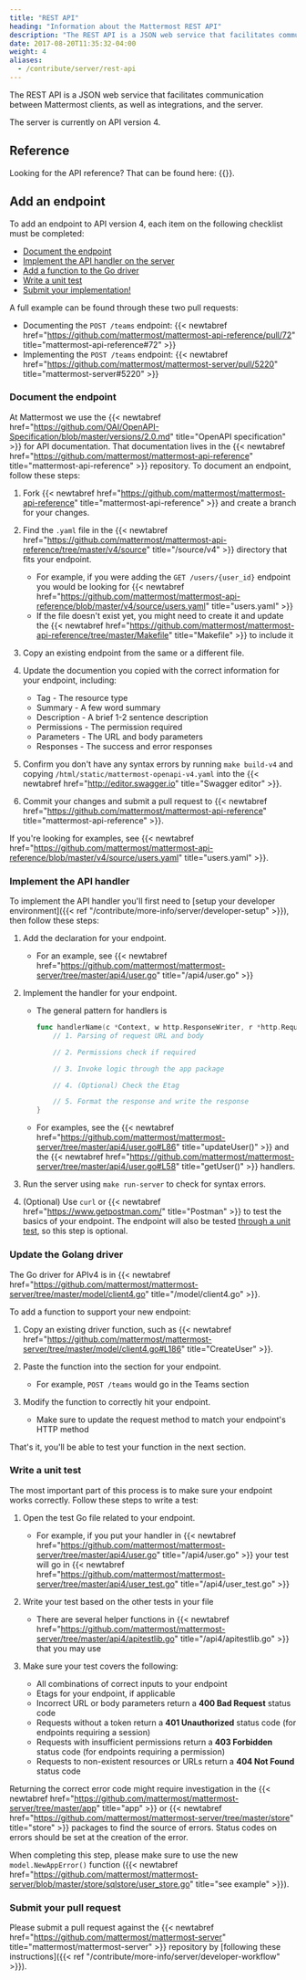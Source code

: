 ```yaml
---
title: "REST API"
heading: "Information about the Mattermost REST API"
description: "The REST API is a JSON web service that facilitates communication between Mattermost clients, as well as integrations, and the server."
date: 2017-08-20T11:35:32-04:00
weight: 4
aliases:
  - /contribute/server/rest-api
---
```


The REST API is a JSON web service that facilitates communication between Mattermost clients, as well as integrations, and the server.

The server is currently on API version 4.

## Reference

Looking for the API reference? That can be found here: {{<newtabref title="https://api.mattermost.com" href="https://api.mattermost.com">}}.

## Add an endpoint

To add an endpoint to API version 4, each item on the following checklist must be completed:

- [Document the endpoint](#document-the-endpoint)
- [Implement the API handler on the server](#implement-the-api-handler)
- [Add a function to the Go driver](#update-the-golang-driver)
- [Write a unit test](#write-a-unit-test)
- [Submit your implementation!](#submit-your-pull-request)

A full example can be found through these two pull requests:

- Documenting the `POST /teams` endpoint: {{< newtabref href="https://github.com/mattermost/mattermost-api-reference/pull/72" title="mattermost-api-reference#72" >}}
- Implementing the `POST /teams` endpoint: {{< newtabref href="https://github.com/mattermost/mattermost-server/pull/5220" title="mattermost-server#5220" >}}

### Document the endpoint

At Mattermost we use the {{< newtabref href="https://github.com/OAI/OpenAPI-Specification/blob/master/versions/2.0.md" title="OpenAPI specification" >}} for API documentation. That documentation lives in the {{< newtabref href="https://github.com/mattermost/mattermost-api-reference" title="mattermost-api-reference" >}} repository. To document an endpoint, follow these steps:

1. Fork {{< newtabref href="https://github.com/mattermost/mattermost-api-reference" title="mattermost-api-reference" >}}
and create a branch for your changes.
2. Find the `.yaml` file in the {{< newtabref href="https://github.com/mattermost/mattermost-api-reference/tree/master/v4/source" title="/source/v4" >}} directory that fits your endpoint.
    - For example, if you were adding the `GET /users/{user_id}` endpoint you would be looking for {{< newtabref href="https://github.com/mattermost/mattermost-api-reference/blob/master/v4/source/users.yaml" title="users.yaml" >}}
    - If the file doesn't exist yet, you might need to create it and update the {{< newtabref href="https://github.com/mattermost/mattermost-api-reference/tree/master/Makefile" title="Makefile" >}} to include it

3. Copy an existing endpoint from the same or a different file.
4. Update the documention you copied with the correct information for your endpoint, including:
    - Tag - The resource type
    - Summary - A few word summary
    - Description - A brief 1-2 sentence description
    - Permissions - The permission required
    - Parameters - The URL and body parameters
    - Responses - The success and error responses
5.  Confirm you don't have any syntax errors by running `make build-v4` and copying `/html/static/mattermost-openapi-v4.yaml` into the {{< newtabref href="http://editor.swagger.io" title="Swagger editor" >}}.
6.  Commit your changes and submit a pull request to {{< newtabref href="https://github.com/mattermost/mattermost-api-reference" title="mattermost-api-reference" >}}.

If you're looking for examples, see {{< newtabref href="https://github.com/mattermost/mattermost-api-reference/blob/master/v4/source/users.yaml" title="users.yaml" >}}.

### Implement the API handler

To implement the API handler you'll first need to [setup your developer environment]({{< ref "/contribute/more-info/server/developer-setup" >}}), then follow these steps:

1.  Add the declaration for your endpoint.
    - For an example, see {{< newtabref href="https://github.com/mattermost/mattermost-server/tree/master/api4/user.go" title="/api4/user.go" >}}

2.  Implement the handler for your endpoint.
    - The general pattern for handlers is

        ```Go
        func handlerName(c *Context, w http.ResponseWriter, r *http.Request) {
            // 1. Parsing of request URL and body

            // 2. Permissions check if required

            // 3. Invoke logic through the app package

            // 4. (Optional) Check the Etag

            // 5. Format the response and write the response
        }
        ```

    - For examples, see the {{< newtabref href="https://github.com/mattermost/mattermost-server/tree/master/api4/user.go#L86" title="updateUser()" >}} and the {{< newtabref href="https://github.com/mattermost/mattermost-server/tree/master/api4/user.go#L58" title="getUser()" >}} handlers.

3.  Run the server using `make run-server` to check for syntax errors.
4.  (Optional) Use `curl` or {{< newtabref href="https://www.getpostman.com/" title="Postman" >}} to test the basics of your endpoint. The endpoint will also be tested [through a unit test](#write-a-unit-test), so this step is optional.

### Update the Golang driver

The Go driver for APIv4 is in {{< newtabref href="https://github.com/mattermost/mattermost-server/tree/master/model/client4.go" title="/model/client4.go" >}}.

To add a function to support your new endpoint:

1.  Copy an existing driver function, such as {{< newtabref href="https://github.com/mattermost/mattermost-server/tree/master/model/client4.go#L186" title="CreateUser" >}}.
2.  Paste the function into the section for your endpoint.
    - For example, `POST /teams` would go in the Teams section

3.  Modify the function to correctly hit your endpoint.
    - Make sure to update the request method to match your endpoint's HTTP method

That's it, you'll be able to test your function in the next section.

### Write a unit test

The most important part of this process is to make sure your endpoint works correctly. Follow these steps to write a test:

1.  Open the test Go file related to your endpoint.
    - For example, if you put your handler in {{< newtabref href="https://github.com/mattermost/mattermost-server/tree/master/api4/user.go" title="/api4/user.go" >}} your test will go in {{< newtabref href="https://github.com/mattermost/mattermost-server/tree/master/api4/user_test.go" title="/api4/user\_test.go" >}}

2.  Write your test based on the other tests in your file
    - There are several helper functions in {{< newtabref href="https://github.com/mattermost/mattermost-server/tree/master/api4/apitestlib.go" title="/api4/apitestlib.go" >}} that you may use

3.  Make sure your test covers the following:
    - All combinations of correct inputs to your endpoint
    - Etags for your endpoint, if applicable
    - Incorrect URL or body parameters return a **400 Bad Request** status code
    - Requests without a token return a **401 Unauthorized** status code (for endpoints requiring a session)
    - Requests with insufficient permissions return a **403 Forbidden** status code (for endpoints requiring a permission)
    - Requests to non-existent resources or URLs return a **404 Not Found** status code

Returning the correct error code might require investigation in the {{< newtabref href="https://github.com/mattermost/mattermost-server/tree/master/app" title="app" >}} or {{< newtabref href="https://github.com/mattermost/mattermost-server/tree/master/store" title="store" >}} packages to find the source of errors. Status codes on errors should be set at the creation of the error.

When completing this step, please make sure to use the new `model.NewAppError()` function ({{< newtabref href="https://github.com/mattermost/mattermost-server/blob/master/store/sqlstore/user_store.go" title="see example" >}}).

### Submit your pull request

Please submit a pull request against the {{< newtabref href="https://github.com/mattermost/mattermost-server" title="mattermost/mattermost-server" >}}[]() repository by [following these instructions]({{< ref "/contribute/more-info/server/developer-workflow" >}}).
